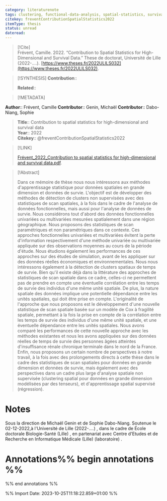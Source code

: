 ```yaml
---
category: literaturenote
tags: clustering, functional-data-analysis, spatial-statistics, survival-analysis
citekey: freventContributionSpatialStatistics2022
itemType: thesis
status: unread  
dateread:  
---
```


> [!Cite]  
> Frévent, Camille. 2022. “Contribution to Spatial Statistics for High-Dimensional and Survival Data.” These de doctorat, Université de Lille (2022-....). [https://www.theses.fr/2022ULILS032](https://www.theses.fr/2022ULILS032).

> [!SYNTHESIS] 
>**Contribution**::
>
>**Related**:: 
>

> [!METADATA]  
>
**Author**:: Frévent, Camille
**Contributor**:: Genin, Michaël
**Contributor**:: Dabo-Niang, Sophie<br>
> **Title**:: Contribution to spatial statistics for high-dimensional and survival data    
> **Year**:: 2022     
> **Citekey**:: @freventContributionSpatialStatistics2022    
>    
>    
>     
>    
>    
>     
>    
>    
>

> [!LINK] 
>
> [Frévent_2022_Contribution to spatial statistics for high-dimensional and survival data.pdf](file:///Users/steven/Library/CloudStorage/GoogleDrive-steven.golovkine@ul.ie/My%20Drive/bibliography/Université%20de%20Lille%20(2022-....)/2022/Frévent_2022_Contribution%20to%20spatial%20statistics%20for%20high-dimensional%20and%20survival%20data.pdf).

>[!Abstract]
>
>Dans ce mémoire de thèse nous nous intéressons aux méthodes d'apprentissage statistique pour données spatiales en grande dimension et données de survie. L'objectif est de développer des méthodes de détection de clusters non supervisées avec des statistiques de scan spatiales, à la fois dans le cadre de l'analyse de données fonctionnelles, mais aussi pour l'analyse de données de survie. Nous considérons tout d'abord des données fonctionnelles univariées ou multivariées mesurées spatialement dans une région géographique. Nous proposons des statistiques de scan paramétriques et non paramétriques dans ce contexte. Ces approches fonctionnelles univariées et multivariées évitent la perte d'information respectivement d'une méthode univariée ou multivariée appliquée sur des observations moyennes au cours de la période d'étude. Nous étudions également les performances de ces approches sur des études de simulation, avant de les appliquer sur des données réelles économiques et environnementales. Nous nous intéressons également à la détection de clusters spatiaux de temps de survie. Bien qu'il existe déjà dans la littérature des approches de statistiques de scan spatiale dans ce cadre, celles-ci ne permettent pas de prendre en compte une éventuelle corrélation entre les temps de survie des individus d'une même unité spatiale. De plus, la nature spatiale des données implique une potentielle dépendance entre les unités spatiales, qui doit être prise en compte. L'originalité de l'approche que nous proposons est le développement d'une nouvelle statistique de scan spatiale basée sur un modèle de Cox à fragilité spatiale, permettant à la fois la prise en compte de la corrélation entre les temps de survie des individus d'une même unité spatiale, et une éventuelle dépendance entre les unités spatiales. Nous avons comparé les performances de cette nouvelle approche avec les méthodes existantes et nous les avons appliquées sur des données réelles de temps de survie des personnes âgées atteintes d'insuffisance rénale chronique terminale dans le nord de la France. Enfin, nous proposons un certain nombre de perspectives à notre travail, à la fois avec des prolongements directs à cette thèse dans le cadre des statistiques de scan spatiales pour données en grande dimension et données de survie, mais également avec des perspectives dans un cadre plus large d'analyse spatiale non supervisée (clustering spatial pour données en grande dimension modélisées par des tenseurs), et d'apprentissage spatial supervisé (régression).
>>


# Notes
Sous la direction de Michaël Genin et de Sophie Dabo-Niang. Soutenue le 02-12-2022,à l'Université de Lille (2022-....) , dans le cadre de École doctorale Biologie-Santé (Lille) , en partenariat avec Centre d'Etudes et de Recherche en Informatique Médicale (Lille) (laboratoire) .<br>
# Annotations%% begin annotations %%  
 
  
%% end annotations %%

%% Import Date: 2023-10-25T11:18:22.859+01:00 %%
